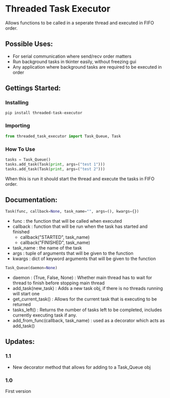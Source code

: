 # Threaded Task Executor
Allows functions to be called in a seperate thread and executed in FIFO order.
## Possible Uses:
- For serial communication where send/recv order matters
- Run background tasks in tkinter easily, without freezing gui
- Any application where background tasks are required to be executed in order
## Gettings Started:
### Installing
```
pip install threaded-task-executor
```
### Importing
```python
from threaded_task_executor import Task_Queue, Task
```
### How To Use
```python
tasks = Task_Queue()
tasks.add_task(Task(print, args=("test 1")))
tasks.add_task(Task(print, args=("test 2")))
```
When this is run it should start the thread
and execute the tasks in FIFO order.

## Documentation:
```python
Task(func, callback=None, task_name="", args=(), kwargs={})
```
- func : the function that will be called when executed
- callback : function that will be run when the task has started and finished
    - callback("STARTED", task_name)
    - callback("FINISHED", task_name)
- task_name : the name of the task
- args : tuple of arguments that will be given to the function
- kwargs : dict of keyword arguments that will be given to the function

```python
Task_Queue(daemon=None)
```
- daemon : (True, False, None) : Whether main thread has to wait for thread to finish before stopping main thread
- add_task(new_task) : Adds a new task obj, if there is no threads running will start one
- get_current_task() : Allows for the current task that is executing to be returned
- tasks_left() : Returns the number of tasks left to be completed, includes currently executing task if any.
- add_from_func(callback, task_name) : used as a decorator which acts as add_task()

## Updates:
### 1.1
- New decorator method that allows for adding to a Task_Queue obj
### 1.0
First version
